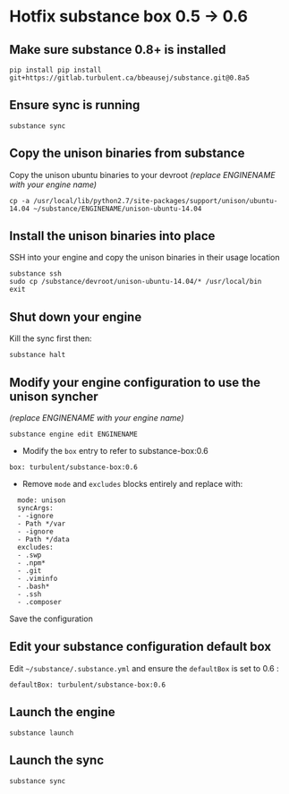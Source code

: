# Hotfix substance box 0.5 -> 0.6

## Make sure substance 0.8+ is installed

```
pip install pip install git+https://gitlab.turbulent.ca/bbeausej/substance.git@0.8a5
```

## Ensure sync is running

```substance sync```


## Copy the unison binaries from substance

Copy the unison ubuntu binaries to your devroot _(replace ENGINENAME with your engine name)_

```
cp -a /usr/local/lib/python2.7/site-packages/support/unison/ubuntu-14.04 ~/substance/ENGINENAME/unison-ubuntu-14.04
```

## Install the unison binaries into place

SSH into your engine and copy the unison binaries in their usage location

```
substance ssh
sudo cp /substance/devroot/unison-ubuntu-14.04/* /usr/local/bin
exit
```

## Shut down your engine

Kill the sync first then:

```
substance halt
```

## Modify your engine configuration to use the unison syncher 

_(replace ENGINENAME with your engine name)_


```
substance engine edit ENGINENAME

```


* Modify the `box` entry to refer to substance-box:0.6

`box: turbulent/substance-box:0.6`

* Remove `mode` and `excludes` blocks entirely and replace with:

```
  mode: unison
  syncArgs:
  - -ignore
  - Path */var
  - -ignore
  - Path */data
  excludes:
  - .swp
  - .npm*
  - .git
  - .viminfo
  - .bash*
  - .ssh
  - .composer
```

Save the configuration


## Edit your substance configuration default box

Edit `~/substance/.substance.yml` and ensure the `defaultBox` is set to 0.6 :

`defaultBox: turbulent/substance-box:0.6`

## Launch the engine

`substance launch`

## Launch the sync

`substance sync`
